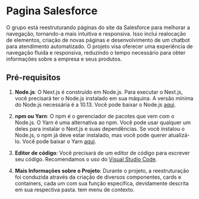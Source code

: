 # Pagina Salesforce

O grupo está reestruturando páginas do site da Salesforce para melhorar a navegação, tornando-a mais intuitiva e responsiva. Isso inclui realocação de elementos, criação de novas páginas e desenvolvimento de um chatbot para atendimento automatizado. O projeto visa oferecer uma experiência de navegação fluida e responsiva, reduzindo o tempo necessário para obter informações sobre a empresa e seus produtos.

## Pré-requisitos

1. **Node.js**: O Next.js é construído em Node.js. Para executar o Next.js, você precisará ter o Node.js instalado em sua máquina. A versão mínima do Node.js necessária é a 10.13. Você pode baixar o Node.js [aqui](https://nodejs.org/).

2. **npm ou Yarn**: O npm é o gerenciador de pacotes que vem com o Node.js. O Yarn é uma alternativa ao npm. Você pode usar qualquer um deles para instalar o Next.js e suas dependências. Se você instalou o Node.js, o npm já deve estar instalado, mas você pode querer atualizá-lo. Você pode baixar o Yarn [aqui](https://yarnpkg.com/).

3. **Editor de código**: Você precisará de um editor de código para escrever seu código. Recomendamos o uso do [Visual Studio Code](https://code.visualstudio.com/).

4. **Mais Informações sobre o Projeto**: Durante o projeto, a reestruturação foi conduzida através da criação de diversos componentes, cards e containers, cada um com sua função específica, devidamente descrita em sua respectiva pasta.
tem menu de contexto.